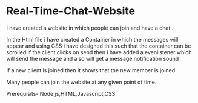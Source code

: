 # Real-Time-Chat-Website

I have created a website in which people can join and have a chat .

In the Html file i have created a Container in which the messages will appear and using CSS i have designed this such that the container can be scrolled
if the client clicks on send then i have added a evenlistener which will send the message and also will get a message notification sound

If a new client is joined then it shows that the new member is joined

Many people can join the website at any given point of time.

Prerequisits- Node.js,HTML,Javascript,CSS

